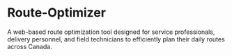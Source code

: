 # Route-Optimizer
A web-based route optimization tool designed for service professionals, delivery personnel, and field technicians to efficiently plan their daily routes across Canada.
